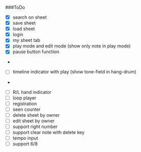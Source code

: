 ###ToDo
- [x] search on sheet
- [x] save sheet
- [x] load sheet
- [x] login
- [x] my sheet tab
- [x] play mode and edit mode  (show only note in play mode)
- [x] pause button function
- 
- [ ] timeline indicator with play (show tone-field in hang-drum)
- 
- [ ] R/L hand indicator
- [ ] loop player
- [ ] registration
- [ ] seen counter
- [ ] delete sheet by owner
- [ ] edit sheet by owner
- [ ] support right number
- [ ] support clear note with delete key
- [ ] tempo input
- [ ] support 6/8